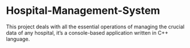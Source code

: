 # Hospital-Management-System
This project deals with all the essential operations of managing the crucial data of any hospital, it’s a console-based application written in C++ language.
